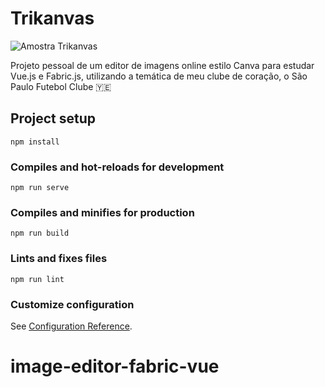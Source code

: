 # Trikanvas
![Amostra Trikanvas](https://media.giphy.com/media/u8jLOq8927RzS23ikX/giphy.gif)

Projeto pessoal de um editor de imagens online estilo Canva para estudar Vue.js e Fabric.js, utilizando a temática de meu clube de coração, o São Paulo Futebol Clube 🇾🇪

## Project setup
```
npm install
```

### Compiles and hot-reloads for development
```
npm run serve
```

### Compiles and minifies for production
```
npm run build
```

### Lints and fixes files
```
npm run lint
```

### Customize configuration
See [Configuration Reference](https://cli.vuejs.org/config/).
# image-editor-fabric-vue
